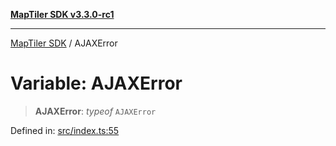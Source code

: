 [**MapTiler SDK v3.3.0-rc1**](../README.md)

***

[MapTiler SDK](../README.md) / AJAXError

# Variable: AJAXError

> **AJAXError**: *typeof* `AJAXError`

Defined in: [src/index.ts:55](https://github.com/maptiler/maptiler-sdk-js/blob/d9cb958ebf063ecde2f6f583eb172e5a83460e6a/src/index.ts#L55)
